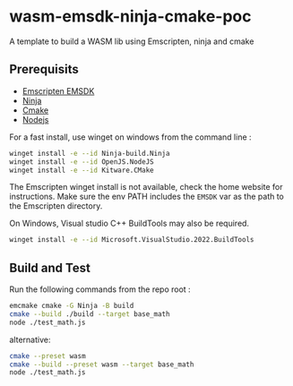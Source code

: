 # wasm-emsdk-ninja-cmake-poc


A template to build a WASM lib using Emscripten, ninja and cmake


## Prerequisits 

- [Emscripten EMSDK](https://emscripten.org/)
- [Ninja](https://ninja-build.org/) 
- [Cmake](https://cmake.org/)
- [Nodejs](https://nodejs.org/en)



For a fast install, use winget on windows from the command line : 

```sh
winget install -e --id Ninja-build.Ninja
winget install -e --id OpenJS.NodeJS
winget install -e --id Kitware.CMake
```

The Emscripten winget install is not available, check the home website for instructions. 
Make sure the env PATH includes the `EMSDK` var as the path to the Emscripten directory.


On Windows, Visual studio C++ BuildTools may also be required. 

```sh
winget install -e --id Microsoft.VisualStudio.2022.BuildTools
```



## Build and Test



Run the following commands from the repo root : 

```sh
emcmake cmake -G Ninja -B build  
cmake --build ./build --target base_math
node ./test_math.js
```


alternative:

```sh
cmake --preset wasm
cmake --build --preset wasm --target base_math
node ./test_math.js
```



